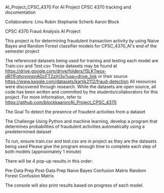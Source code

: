 AI_Project_CPSC_4370
For AI Project CPSC 4370 tracking and documentation

Collaborators:
Linu Robin
Stephanie Scherb
Aaron Block

CPSC 4370 Fraud Analysis AI Project

This project is for determining fraudulent transaction activity 
by using Naive Bayes and Random Forest classifier models for 
CPSC_4370_AI's end of the semester project

The referenced datasets being used for training and testing each model are Train.csv and Test.csv
These datasets may be found at https://drive.google.com/drive/folders/15LKTwsx-dR11FqhoynnpnAGcFT2zjH3o?usp=drive_link or their source https://www.kaggle.com/datasets/kartik2112/fraud-detection
All resources were discovered through research.
While the datasets are open source, all code has been written and committed by the students/collaborators 
for this project. For more information, refer to https://github.com/blockkaaron/AI_Project_CPSC_4370

The Goal To detect the presence of fraudent activities from a dataset

The Challenge Using Python and machine learning, develop a program that determines probabilities of fraudulent 
activities automatically using a predetermined dataset

To run, ensure train.csv and test.csv are in project as they are the datasets being used
Please give the program enough time to complete each step of both models (approximately 1 minute)

There will be 4 pop-up results in this order: 

Pre-Data Prep
Post-Data Prep
Naive Bayes Confusion Matrix 
Random Forest Confusion Matrix

The console will also print results based on progress of each model.
